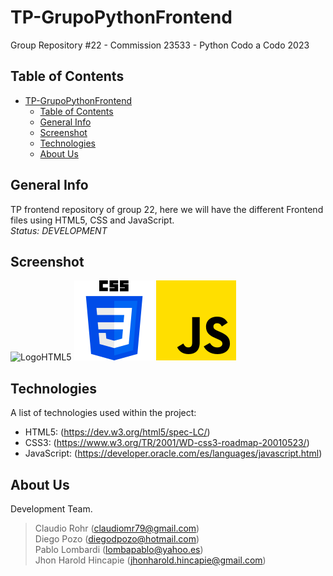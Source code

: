 # TP-GrupoPythonFrontend
Group Repository #22 - Commission 23533 - Python Codo a Codo 2023

## Table of Contents
- [TP-GrupoPythonFrontend](#tp-grupopythonfrontend)
  - [Table of Contents](#table-of-contents)
  - [General Info](#general-info)
  - [Screenshot](#screenshot)
  - [Technologies](#technologies)
  - [About Us](#about-us)

## General Info
TP frontend repository of group 22, here we will have the different Frontend files using HTML5, CSS and JavaScript.<br>
<em>Status: <important>DEVELOPMENT</important></em>

## Screenshot
![LogoHTML5](https://www.w3.org/html/logo/downloads/HTML5_Logo_128.png)
![LogoCSS](src/images/css-3.png)
![LogoJS](src/images/js.png)

## Technologies
A list of technologies used within the project:
* HTML5: (https://dev.w3.org/html5/spec-LC/) 
* CSS3: (https://www.w3.org/TR/2001/WD-css3-roadmap-20010523/)
* JavaScript: (https://developer.oracle.com/es/languages/javascript.html)

## About Us
Development Team.
> Claudio Rohr (claudiomr79@gmail.com) <br>
> Diego Pozo (diegodpozo@hotmail.com) <br>
> Pablo Lombardi (lombapablo@yahoo.es) <br>
> Jhon Harold Hincapie (jhonharold.hincapie@gmail.com)
